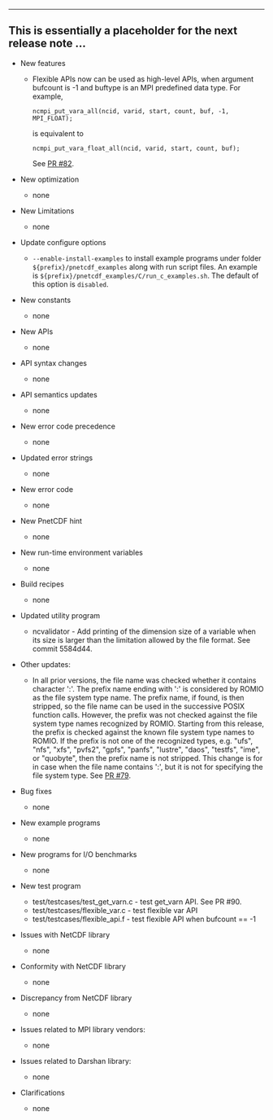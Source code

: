 ------------------------------------------------------------------------------
This is essentially a placeholder for the next release note ...
------------------------------------------------------------------------------

* New features
  + Flexible APIs now can be used as high-level APIs, when argument bufcount
    is -1 and buftype is an MPI predefined data type. For example,
    ```
    ncmpi_put_vara_all(ncid, varid, start, count, buf, -1, MPI_FLOAT);
    ```
    is equivalent to
    ```
    ncmpi_put_vara_float_all(ncid, varid, start, count, buf);
    ```
    See [PR #82](https://github.com/Parallel-NetCDF/PnetCDF/pull/82).

* New optimization
  + none

* New Limitations
  + none

* Update configure options
  + `--enable-install-examples` to install example programs under folder
    `${prefix}/pnetcdf_examples` along with run script files. An example is
    `${prefix}/pnetcdf_examples/C/run_c_examples.sh`. The default of this
    option is `disabled`.

* New constants
  + none

* New APIs
  + none

* API syntax changes
  + none

* API semantics updates
  + none

* New error code precedence
  + none

* Updated error strings
  + none

* New error code
  + none

* New PnetCDF hint
  + none

* New run-time environment variables
  + none

* Build recipes
  + none

* Updated utility program
  + ncvalidator - Add printing of the dimension size of a variable when its
    size is larger than the limitation allowed by the file format. See commit
    5584d44.

* Other updates:
  + In all prior versions, the file name was checked whether it contains
    character ':'. The prefix name ending with ':' is considered by ROMIO as
    the file system type name. The prefix name, if found, is then stripped, so
    the file name can be used in the successive POSIX function calls. However,
    the prefix was not checked against the file system type names recognized
    by ROMIO. Starting from this release, the prefix is checked against the
    known file system type names to ROMIO. If the prefix is not one of the
    recognized types, e.g.  "ufs", "nfs", "xfs", "pvfs2", "gpfs", "panfs",
    "lustre", "daos", "testfs", "ime", or "quobyte", then the prefix name is
    not stripped. This change is for in case when the file name contains ':',
    but it is not for specifying the file system type.
    See [PR #79](https://github.com/Parallel-NetCDF/PnetCDF/pull/79).

* Bug fixes
  + none

* New example programs
  + none

* New programs for I/O benchmarks
  + none

* New test program
  + test/testcases/test_get_varn.c - test get_varn API. See PR #90.
  + test/testcases/flexible_var.c - test flexible var API
  + test/testcases/flexible_api.f - test flexible API when bufcount == -1

* Issues with NetCDF library
  + none

* Conformity with NetCDF library
  + none

* Discrepancy from NetCDF library
  + none

* Issues related to MPI library vendors:
  + none

* Issues related to Darshan library:
  + none

* Clarifications
  + none

